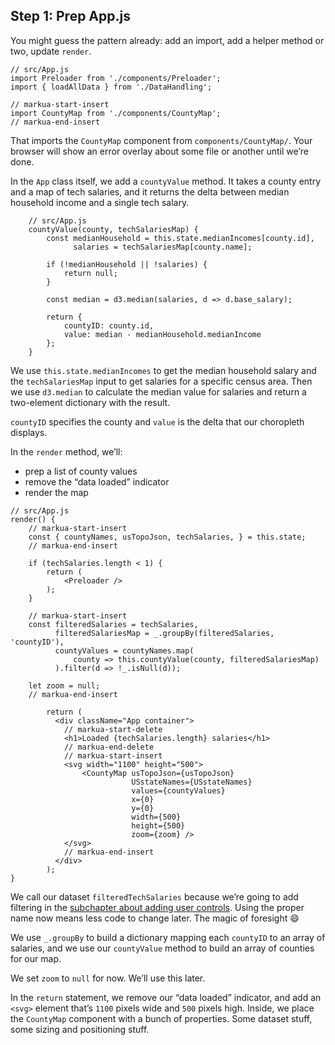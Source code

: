 
## Step 1: Prep App.js

You might guess the pattern already: add an import, add a helper method
or two, update `render`.

    // src/App.js
    import Preloader from './components/Preloader';
    import { loadAllData } from './DataHandling';
    
    // markua-start-insert
    import CountyMap from './components/CountyMap';
    // markua-end-insert

That imports the `CountyMap` component from `components/CountyMap/`.
Your browser will show an error overlay about some file or another until
we’re done.

In the `App` class itself, we add a `countyValue` method. It takes a
county entry and a map of tech salaries, and it returns the delta
between median household income and a single tech salary.

``` 
    // src/App.js
    countyValue(county, techSalariesMap) {
        const medianHousehold = this.state.medianIncomes[county.id],
              salaries = techSalariesMap[county.name];

        if (!medianHousehold || !salaries) {
            return null;
        }

        const median = d3.median(salaries, d => d.base_salary);

        return {
            countyID: county.id,
            value: median - medianHousehold.medianIncome
        };
    }
```

We use `this.state.medianIncomes` to get the median household salary and
the `techSalariesMap` input to get salaries for a specific census area.
Then we use `d3.median` to calculate the median value for salaries and
return a two-element dictionary with the result.

`countyID` specifies the county and `value` is the delta that our
choropleth displays.

In the `render` method, we’ll:

  - prep a list of county values
  - remove the “data loaded” indicator
  - render the map

<!-- end list -->

    // src/App.js
    render() {
        // markua-start-insert
        const { countyNames, usTopoJson, techSalaries, } = this.state;
        // markua-end-insert
            
        if (techSalaries.length < 1) {
            return (
                <Preloader />
            );
        }
    
        // markua-start-insert
        const filteredSalaries = techSalaries,
              filteredSalariesMap = _.groupBy(filteredSalaries, 'countyID'),
              countyValues = countyNames.map(
                  county => this.countyValue(county, filteredSalariesMap)
              ).filter(d => !_.isNull(d));
    
        let zoom = null;
        // markua-end-insert
    
            return (
              <div className="App container">
                // markua-start-delete
                <h1>Loaded {techSalaries.length} salaries</h1>
                // markua-end-delete
                // markua-start-insert
                <svg width="1100" height="500">
                    <CountyMap usTopoJson={usTopoJson}
                               USstateNames={USstateNames}
                               values={countyValues}
                               x={0}
                               y={0}
                               width={500}
                               height={500}
                               zoom={zoom} />
                </svg>
                // markua-end-insert
              </div>
            );
    }

We call our dataset `filteredTechSalaries` because we’re going to add
filtering in the [subchapter about adding user
controls](#user-controls). Using the proper name now means less code to
change later. The magic of foresight :smile:

We use `_.groupBy` to build a dictionary mapping each `countyID` to an
array of salaries, and we use our `countyValue` method to build an array
of counties for our map.

We set `zoom` to `null` for now. We’ll use this later.

In the `return` statement, we remove our “data loaded” indicator, and
add an `<svg>` element that’s `1100` pixels wide and `500` pixels high.
Inside, we place the `CountyMap` component with a bunch of properties.
Some dataset stuff, some sizing and positioning stuff.
